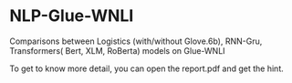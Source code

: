 # NLP-Glue-WNLI
Comparisons between Logistics (with/without Glove.6b), RNN-Gru, Transformers( Bert, XLM, RoBerta) models on Glue-WNLI

To get to know more detail, you can open the report.pdf and get the hint.
